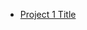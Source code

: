 - [Project 1 Title](https://github.com/ddegouveia/Capstone/blob/9cae671f148f093d09dc970508ca22bc8cb6130b/Professional%20Self-Assessment.md)
